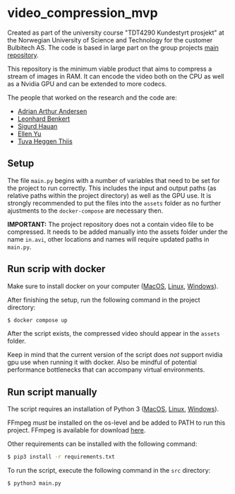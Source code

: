 # video_compression_mvp
Created as part of the university course "TDT4290 Kundestyrt prosjekt" at the Norwegian University of Science and Technology for the customer Bulbitech AS. The code is based in large part on the group projects [main repository](https://github.com/Siguhau/FFmpeg-video-compression).

This repository is the minimum viable product that aims to compress a stream of images in RAM. It can encode the video both on the CPU as well as a Nvidia GPU and can be extended to more codecs.

The people that worked on the research and the code are:

- [Adrian Arthur Andersen](https://github.com/AdrianAndersen)
- [Leonhard Benkert](https://github.com/Leonhard-Benkert)
- [Sigurd Hauan](https://github.com/Siguhau)
- [Ellen Yu](https://github.com/ellnyu)
- [Tuva Heggen Thiis](https://github.com/tuvaht)

## Setup
The file `main.py` begins with a number of variables that need to be set for the project to run correctly. This includes the input and output paths (as relative paths within the project directory) as well as the GPU use. It is strongly recommended to put the files into the `assets` folder as no further ajustments to the `docker-compose` are necessary then.

**IMPORTANT:** The project repository does not a contain video file to be compressed. It needs to be added manually into the assets folder under the name `in.avi`, other locations and names will require updated paths in `main.py`.

## Run scrip with docker
Make sure to install docker on your computer ([MacOS](https://docs.docker.com/desktop/install/mac-install/), [Linux](https://docs.docker.com/desktop/install/linux-install/), [Windows](https://docs.docker.com/desktop/install/windows-install/)).

After finishing the setup, run the following command in the project directory: 
``` bash
$ docker compose up
```
After the script exists, the compressed video should appear in the `assets` folder.

Keep in mind that the current version of the script does *not* support nvidia gpu use when running it with docker. Also be mindful of potential performance bottlenecks that can accompany virtual environments.

## Run script manually
The script requires an installation of Python 3 ([MacOS](https://www.python.org/downloads/macos/), [Linux](https://www.python.org/downloads/source/), [Windows](https://www.python.org/downloads/windows/)).

FFmpeg *must* be installed on the os-level and be added to PATH to run this project. FFmpeg is available for download [here](https://ffmpeg.org/download.html).

Other requirements can be installed with the following command:
``` bash
$ pip3 install -r requirements.txt
```
To run the script, execute the following command in the `src` directory:
``` bash
$ python3 main.py
```
